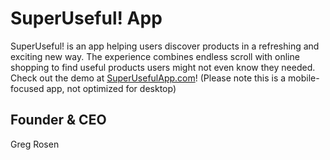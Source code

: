 # SuperUseful! App

SuperUseful! is an app helping users discover products in a refreshing and exciting new way. The experience combines endless scroll with online shopping to find useful products users might not even know they needed. Check out the demo at [SuperUsefulApp.com](https://superusefulapp.com)! (Please note this is a mobile-focused app, not optimized for desktop)

## Founder & CEO

Greg Rosen
